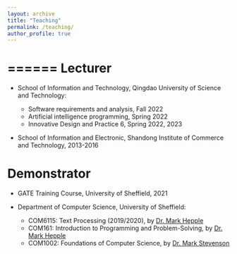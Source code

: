 ```yaml
---
layout: archive
title: "Teaching"
permalink: /teaching/
author_profile: true
---
```


======
Lecturer
======
* School of Information and Technology, Qingdao University of Science and Technology:
   - Software requirements and analysis, Fall 2022
   - Artificial intelligence programming, Spring 2022 
   - Innovative Design and Practice 6, Spring 2022, 2023
   
* School of Information and Electronic, Shandong Institute of Commerce and Technology, 2013-2016

Demonstrator
======
* GATE Training Course, University of Sheffield, 2021

* Department of Computer Science, University of Sheffield:
   - COM6115: Text Processing (2019/2020), by [Dr. Mark Hepple](http://staffwww.dcs.shef.ac.uk/people/M.Hepple/)
   - COM161: Introduction to Programming and Problem-Solving, by [Dr. Mark Hepple](http://staffwww.dcs.shef.ac.uk/people/M.Hepple/)
   - COM1002: Foundations of Computer Science, by [Dr. Mark Stevenson](http://staffwww.dcs.shef.ac.uk/people/M.Stevenson/teaching.html)
